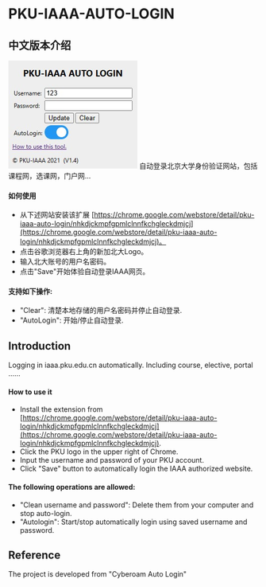 # PKU-IAAA-AUTO-LOGIN

## 中文版本介绍
![image](https://github.com/startkkkkkk/PKU-IAAA-AUTO-LOGIN/blob/master/pic/screenshot.jpg)
自动登录北京大学身份验证网站，包括课程网，选课网，门户网...

#### 如何使用
- 从下述网站安装该扩展 [https://chrome.google.com/webstore/detail/pku-iaaa-auto-login/nhkdjckmpfgpmlclnnfkchgleckdmjcj](https://chrome.google.com/webstore/detail/pku-iaaa-auto-login/nhkdjckmpfgpmlclnnfkchgleckdmjcj)。
- 点击谷歌浏览器右上角的新加北大Logo。
- 输入北大账号的用户名密码。
- 点击"Save"开始体验自动登录IAAA网页。

#### 支持如下操作:
- "Clear": 清楚本地存储的用户名密码并停止自动登录.
- "AutoLogin": 开始/停止自动登录.


## Introduction

Logging in iaaa.pku.edu.cn automatically. Including course, elective, portal ......

#### How to use it
- Install the extension from [https://chrome.google.com/webstore/detail/pku-iaaa-auto-login/nhkdjckmpfgpmlclnnfkchgleckdmjcj](https://chrome.google.com/webstore/detail/pku-iaaa-auto-login/nhkdjckmpfgpmlclnnfkchgleckdmjcj).
- Click the PKU logo in the upper right of Chrome.
- Input the username and password of your PKU account.
- Click "Save" button to automatically login the IAAA authorized website.

#### The following operations are allowed:
- "Clean username and password": Delete them from your computer and stop auto-login.
- "Autologin": Start/stop automatically login using saved username and password.

## Reference
The project is developed from "Cyberoam Auto Login"
